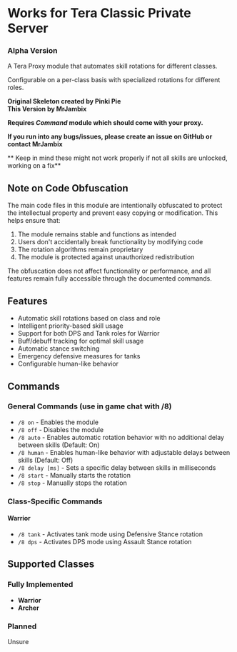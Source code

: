 # Works for Tera Classic Private Server

### Alpha Version

A Tera Proxy module that automates skill rotations for different classes.

Configurable on a per-class basis with specialized rotations for different roles.

**Original Skeleton created by Pinki Pie**  
**This Version by MrJambix**

**Requires *Command* module which should come with your proxy.**

**If you run into any bugs/issues, please create an issue on GitHub or contact MrJambix**

** Keep in mind these might not work properly if not all skills are unlocked, working on a fix**
## Note on Code Obfuscation

The main code files in this module are intentionally obfuscated to protect the intellectual property and prevent easy copying or modification. This helps ensure that:

1. The module remains stable and functions as intended
2. Users don't accidentally break functionality by modifying code
3. The rotation algorithms remain proprietary
4. The module is protected against unauthorized redistribution

The obfuscation does not affect functionality or performance, and all features remain fully accessible through the documented commands.

## Features

- Automatic skill rotations based on class and role
- Intelligent priority-based skill usage
- Support for both DPS and Tank roles for Warrior
- Buff/debuff tracking for optimal skill usage
- Automatic stance switching
- Emergency defensive measures for tanks
- Configurable human-like behavior

## Commands

### General Commands (use in game chat with /8)

- `/8 on` - Enables the module
- `/8 off` - Disables the module
- `/8 auto` - Enables automatic rotation behavior with no additional delay between skills (Default: On)
- `/8 human` - Enables human-like behavior with adjustable delays between skills (Default: Off)
- `/8 delay [ms]` - Sets a specific delay between skills in milliseconds
- `/8 start` - Manually starts the rotation
- `/8 stop` - Manually stops the rotation

### Class-Specific Commands

#### Warrior

- `/8 tank` - Activates tank mode using Defensive Stance rotation
- `/8 dps` - Activates DPS mode using Assault Stance rotation

## Supported Classes

### Fully Implemented
- **Warrior** 
- **Archer** 

### Planned
Unsure 
